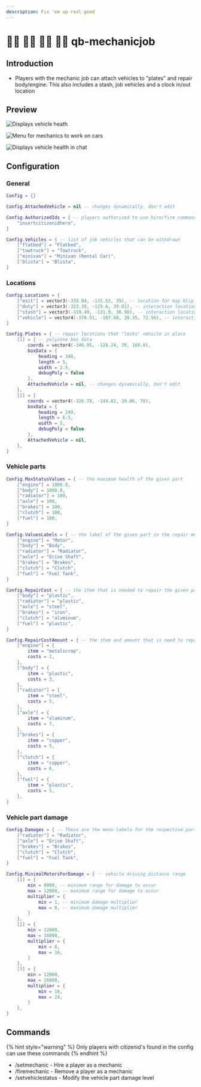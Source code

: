 ```yaml
---
description: Fix 'em up real good
---
```


# 🧑🔧 🧑🔧 🧑🔧 🧑🔧 qb-mechanicjob

## Introduction

* Players with the mechanic job can attach vehicles to "plates" and repair body/engine. This also includes a stash, job vehicles and a clock in/out location

## Preview

![Displays vehicle heath](<../.gitbook/assets/mechanicchatstatus (1).png>)

![Menu for mechanics to work on cars](../.gitbook/assets/mechanicmenu.png)

![Displays vehicle health in chat](../.gitbook/assets/mechanicchat.png)

## Configuration

### General

```lua
Config = {}

Config.AttachedVehicle = nil -- changes dynamically, don't edit

Config.AuthorizedIds = { -- players authorized to use hire/fire commands
    "insertcitizenidhere",
}

Config.Vehicles = { -- list of job vehicles that can be withdrawn
    ["flatbed"] = "Flatbed",
    ["towtruck"] = "Towtruck",
    ["minivan"] = "Minivan (Rental Car)",
    ["blista"] = "Blista",
}
```

### Locations

```lua
Config.Locations = {
    ["exit"] = vector3(-339.04, -135.53, 39), -- location for map blip
    ["duty"] = vector3(-323.39, -129.6, 39.01), -- interaction location
    ["stash"] = vector3(-319.49, -131.9, 38.98), -- interaction location
    ["vehicle"] = vector4(-370.51, -107.88, 38.35, 72.56), -- interaction location
}

Config.Plates = { -- repair locations that "locks" vehicle in place
    [1] = { -- polyzone box data
        coords = vector4(-340.95, -128.24, 39, 160.0),
        boxData = {
            heading = 340,
            length = 5,
            width = 2.5,
            debugPoly = false
        },
        AttachedVehicle = nil, -- changes dynamically, don't edit
    },
    [2] = {
        coords = vector4(-326.78, -144.82, 39.06, 70),
        boxData = {
            heading = 249,
            length = 6.5,
            width = 5,
            debugPoly = false
        },
        AttachedVehicle = nil,
    },
}
```

### Vehicle parts

```lua
Config.MaxStatusValues = { -- the maximum health of the given part
    ["engine"] = 1000.0,
    ["body"] = 1000.0,
    ["radiator"] = 100,
    ["axle"] = 100,
    ["brakes"] = 100,
    ["clutch"] = 100,
    ["fuel"] = 100,
}

Config.ValuesLabels = { -- the label of the given part in the repair menu
    ["engine"] = "Motor",
    ["body"] = "Body",
    ["radiator"] = "Radiator",
    ["axle"] = "Drive Shaft",
    ["brakes"] = "Brakes",
    ["clutch"] = "Clutch",
    ["fuel"] = "Fuel Tank",
}

Config.RepairCost = { -- the item that is needed to repair the given part
    ["body"] = "plastic",
    ["radiator"] = "plastic",
    ["axle"] = "steel",
    ["brakes"] = "iron",
    ["clutch"] = "aluminum",
    ["fuel"] = "plastic",
}

Config.RepairCostAmount = { -- the item and amount that is need to repair a part
    ["engine"] = {
        item = "metalscrap",
        costs = 2,
    },
    ["body"] = {
        item = "plastic",
        costs = 3,
    },
    ["radiator"] = {
        item = "steel",
        costs = 5,
    },
    ["axle"] = {
        item = "aluminum",
        costs = 7,
    },
    ["brakes"] = {
        item = "copper",
        costs = 5,
    },
    ["clutch"] = {
        item = "copper",
        costs = 6,
    },
    ["fuel"] = {
        item = "plastic",
        costs = 5,
    },
}
```

### Vehicle part damage

```lua
Config.Damages = { -- These are the menu labels for the respective part 
    ["radiator"] = "Radiator",
    ["axle"] = "Drive Shaft",
    ["brakes"] = "Brakes",
    ["clutch"] = "Clutch",
    ["fuel"] = "Fuel Tank",
}

Config.MinimalMetersForDamage = { -- vehicle driving distance range
    [1] = {
        min = 8000, -- minimum range for damage to occur
        max = 12000, -- maximum range for damage to occur
        multiplier = {
            min = 1, -- minimum damage multiplier
            max = 8, -- maximum damage multiplier 
        }
    },
    [2] = {
        min = 12000,
        max = 16000,
        multiplier = {
            min = 8,
            max = 16,
        }
    },
    [3] = {
        min = 12000,
        max = 16000,
        multiplier = {
            min = 16,
            max = 24,
        }
    },
}
```

## Commands

{% hint style="warning" %}
Only players with citizenid's found in the config can use these commands
{% endhint %}

* /setmechanic - Hire a player as a mechanic
* /firemechanic - Remove a player as a mechanic
* /setvehiclestatus - Modify the vehicle part damage level
